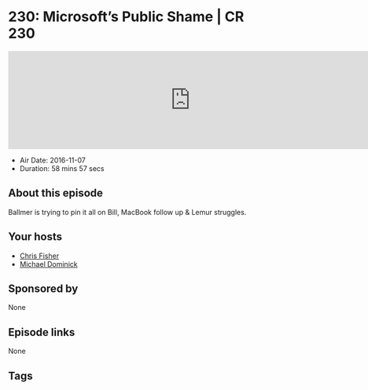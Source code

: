 # 230: Microsoft’s Public Shame | CR 230

<iframe src="https://player.fireside.fm/v2/MLf2ZzhC+N3pIGTFE?theme=dark" width="740" height="200" frameborder="0" scrolling="no"></iframe>

* Air Date: 2016-11-07
* Duration: 58 mins 57 secs

## About this episode

Ballmer is trying to pin it all on Bill, MacBook follow up & Lemur struggles.

## Your hosts
* [Chris Fisher](https://coder.show/hosts/chrislas)
* [Michael Dominick](https://coder.show/hosts/michael)

## Sponsored by

None



## Episode links

None



## Tags

